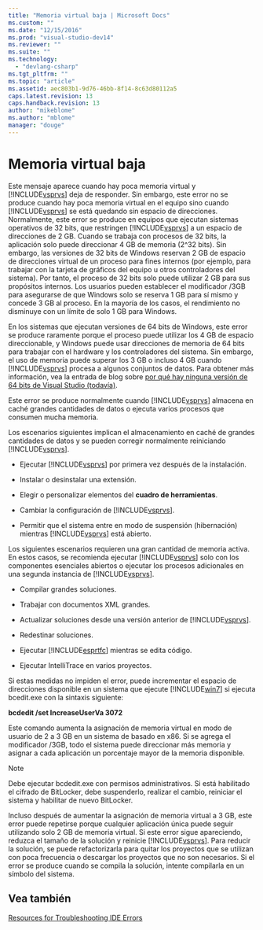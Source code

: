 ```yaml
---
title: "Memoria virtual baja | Microsoft Docs"
ms.custom: ""
ms.date: "12/15/2016"
ms.prod: "visual-studio-dev14"
ms.reviewer: ""
ms.suite: ""
ms.technology: 
  - "devlang-csharp"
ms.tgt_pltfrm: ""
ms.topic: "article"
ms.assetid: aec803b1-9d76-46bb-8f14-8c63d80112a5
caps.latest.revision: 13
caps.handback.revision: 13
author: "mikeblome"
ms.author: "mblome"
manager: "douge"
---
```

# Memoria virtual baja
Este mensaje aparece cuando hay poca memoria virtual y [!INCLUDE[vsprvs](../code-quality/includes/vsprvs_md.md)] deja de responder.  Sin embargo, este error no se produce cuando hay poca memoria virtual en el equipo sino cuando [!INCLUDE[vsprvs](../code-quality/includes/vsprvs_md.md)] se está quedando sin espacio de direcciones.  Normalmente, este error se produce en equipos que ejecutan sistemas operativos de 32 bits, que restringen [!INCLUDE[vsprvs](../code-quality/includes/vsprvs_md.md)] a un espacio de direcciones de 2 GB.  Cuando se trabaja con procesos de 32 bits, la aplicación solo puede direccionar 4 GB de memoria \(2^32 bits\).  Sin embargo, las versiones de 32 bits de Windows reservan 2 GB de espacio de direcciones virtual de un proceso para fines internos \(por ejemplo, para trabajar con la tarjeta de gráficos del equipo u otros controladores del sistema\).  Por tanto, el proceso de 32 bits solo puede utilizar 2 GB para sus propósitos internos.  Los usuarios pueden establecer el modificador \/3GB para asegurarse de que Windows solo se reserva 1 GB para sí mismo y concede 3 GB al proceso.  En la mayoría de los casos, el rendimiento no disminuye con un límite de solo 1 GB para Windows.  
  
 En los sistemas que ejecutan versiones de 64 bits de Windows, este error se produce raramente porque el proceso puede utilizar los 4 GB de espacio direccionable, y Windows puede usar direcciones de memoria de 64 bits para trabajar con el hardware y los controladores del sistema.  Sin embargo, el uso de memoria puede superar los 3 GB o incluso 4 GB cuando [!INCLUDE[vsprvs](../code-quality/includes/vsprvs_md.md)] procesa a algunos conjuntos de datos.  Para obtener más información, vea la entrada de blog sobre [por qué hay ninguna versión de 64 bits de Visual Studio \(todavía\)](http://go.microsoft.com/fwlink/?LinkId=246307).  
  
 Este error se produce normalmente cuando [!INCLUDE[vsprvs](../code-quality/includes/vsprvs_md.md)] almacena en caché grandes cantidades de datos o ejecuta varios procesos que consumen mucha memoria.  
  
 Los escenarios siguientes implican el almacenamiento en caché de grandes cantidades de datos y se pueden corregir normalmente reiniciando [!INCLUDE[vsprvs](../code-quality/includes/vsprvs_md.md)].  
  
-   Ejecutar [!INCLUDE[vsprvs](../code-quality/includes/vsprvs_md.md)] por primera vez después de la instalación.  
  
-   Instalar o desinstalar una extensión.  
  
-   Elegir o personalizar elementos del **cuadro de herramientas**.  
  
-   Cambiar la configuración de [!INCLUDE[vsprvs](../code-quality/includes/vsprvs_md.md)].  
  
-   Permitir que el sistema entre en modo de suspensión \(hibernación\) mientras [!INCLUDE[vsprvs](../code-quality/includes/vsprvs_md.md)] está abierto.  
  
 Los siguientes escenarios requieren una gran cantidad de memoria activa.  En estos casos, se recomienda ejecutar [!INCLUDE[vsprvs](../code-quality/includes/vsprvs_md.md)] solo con los componentes esenciales abiertos o ejecutar los procesos adicionales en una segunda instancia de [!INCLUDE[vsprvs](../code-quality/includes/vsprvs_md.md)].  
  
-   Compilar grandes soluciones.  
  
-   Trabajar con documentos XML grandes.  
  
-   Actualizar soluciones desde una versión anterior de [!INCLUDE[vsprvs](../code-quality/includes/vsprvs_md.md)].  
  
-   Redestinar soluciones.  
  
-   Ejecutar [!INCLUDE[esprtfc](../code-quality/includes/esprtfc_md.md)] mientras se edita código.  
  
-   Ejecutar IntelliTrace en varios proyectos.  
  
 Si estas medidas no impiden el error, puede incrementar el espacio de direcciones disponible en un sistema que ejecute [!INCLUDE[win7](../debugger/includes/win7_md.md)] si ejecuta bcedit.exe con la sintaxis siguiente:  
  
 **bcdedit \/set IncreaseUserVa 3072**  
  
 Este comando aumenta la asignación de memoria virtual en modo de usuario de 2 a 3 GB en un sistema de basado en x86.  Si se agrega el modificador \/3GB, todo el sistema puede direccionar más memoria y asignar a cada aplicación un porcentaje mayor de la memoria disponible.  
  
> [!NOTE]
>  Debe ejecutar bcdedit.exe con permisos administrativos.  Si está habilitado el cifrado de BitLocker, debe suspenderlo, realizar el cambio, reiniciar el sistema y habilitar de nuevo BitLocker.  
  
 Incluso después de aumentar la asignación de memoria virtual a 3 GB, este error puede repetirse porque cualquier aplicación única puede seguir utilizando solo 2 GB de memoria virtual.  Si este error sigue apareciendo, reduzca el tamaño de la solución y reinicie [!INCLUDE[vsprvs](../code-quality/includes/vsprvs_md.md)].  Para reducir la solución, se puede refactorizarla para quitar los proyectos que se utilizan con poca frecuencia o descargar los proyectos que no son necesarios.  Si el error se produce cuando se compila la solución, intente compilarla en un símbolo del sistema.  
  
## Vea también  
 [Resources for Troubleshooting IDE Errors](../ide/reference/resources-for-troubleshooting-integrated-development-environment-errors.md)